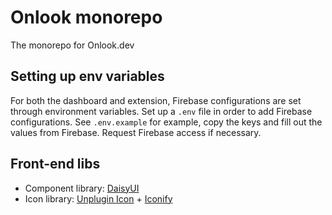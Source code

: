 # Onlook monorepo

The monorepo for Onlook.dev

## Setting up env variables

For both the dashboard and extension, Firebase configurations are set through environment variables.
Set up a `.env` file in order to add Firebase configurations. See `.env.example` for example, copy the keys and fill out the values from Firebase. Request Firebase access if necessary.

## Front-end libs

- Component library: [DaisyUI](https://daisyui.com/components/)
- Icon library: [Unplugin Icon](https://github.com/unplugin/unplugin-icons/) + [Iconify](https://icon-sets.iconify.design/)
